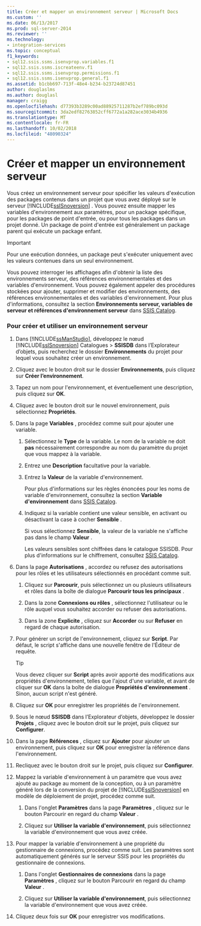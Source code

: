 ```yaml
---
title: Créer et mapper un environnement serveur | Microsoft Docs
ms.custom: ''
ms.date: 06/13/2017
ms.prod: sql-server-2014
ms.reviewer: ''
ms.technology:
- integration-services
ms.topic: conceptual
f1_keywords:
- sql12.ssis.ssms.isenvprop.variables.f1
- sql12.ssis.ssms.iscreateenv.f1
- sql12.ssis.ssms.isenvprop.permissions.f1
- sql12.ssis.ssms.isenvprop.general.f1
ms.assetid: b1cbb697-713f-48e4-b234-b23724d87451
author: douglaslms
ms.author: douglasl
manager: craigg
ms.openlocfilehash: d77393b3289c00ad88925711287b2ef789bc093d
ms.sourcegitcommit: 3da2edf82763852cff6772a1a282ace3034b4936
ms.translationtype: MT
ms.contentlocale: fr-FR
ms.lasthandoff: 10/02/2018
ms.locfileid: "48090324"
---
```

# <a name="create-and-map-a-server-environment"></a>Créer et mapper un environnement serveur
  Vous créez un environnement serveur pour spécifier les valeurs d'exécution des packages contenus dans un projet que vous avez déployé sur le serveur [!INCLUDE[ssISnoversion](../includes/ssisnoversion-md.md)] . Vous pouvez ensuite mapper les variables d'environnement aux paramètres, pour un package spécifique, pour les packages de point d'entrée, ou pour tous les packages dans un projet donné. Un package de point d'entrée est généralement un package parent qui exécute un package enfant.  
  
> [!IMPORTANT]  
>  Pour une exécution données, un package peut s'exécuter uniquement avec les valeurs contenues dans un seul environnement.  
  
 Vous pouvez interroger les affichages afin d'obtenir la liste des environnements serveur, des références environnementales et des variables d'environnement. Vous pouvez également appeler des procédures stockées pour ajouter, supprimer et modifier des environnements, des références environnementales et des variables d'environnement. Pour plus d'informations, consultez la section **Environnements serveur, variables de serveur et références d'environnement serveur** dans [SSIS Catalog](catalog/ssis-catalog.md).  
  
### <a name="to-create-and-use-a-server-environment"></a>Pour créer et utiliser un environnement serveur  
  
1.  Dans [!INCLUDE[ssManStudio](../includes/ssmanstudio-md.md)], développez le nœud [!INCLUDE[ssISnoversion](../includes/ssisnoversion-md.md)] Catalogues > **SSISDB** dans l’Explorateur d’objets, puis recherchez le dossier **Environnements** du projet pour lequel vous souhaitez créer un environnement.  
  
2.  Cliquez avec le bouton droit sur le dossier **Environnements**, puis cliquez sur **Créer l’environnement**.  
  
3.  Tapez un nom pour l'environnement, et éventuellement une description, puis cliquez sur **OK**.  
  
4.  Cliquez avec le bouton droit sur le nouvel environnement, puis sélectionnez **Propriétés**.  
  
5.  Dans la page **Variables** , procédez comme suit pour ajouter une variable.  
  
    1.  Sélectionnez le **Type** de la variable. Le nom de la variable ne doit **pas** nécessairement correspondre au nom du paramètre du projet que vous mappez à la variable.  
  
    2.  Entrez une **Description** facultative pour la variable.  
  
    3.  Entrez la **Valeur** de la variable d'environnement.  
  
         Pour plus d'informations sur les règles énoncées pour les noms de variable d'environnement, consultez la section **Variable d'environnement** dans [SSIS Catalog](catalog/ssis-catalog.md).  
  
    4.  Indiquez si la variable contient une valeur sensible, en activant ou désactivant la case à cocher **Sensible** .  
  
         Si vous sélectionnez **Sensible**, la valeur de la variable ne s'affiche pas dans le champ **Valeur** .  
  
         Les valeurs sensibles sont chiffrées dans le catalogue SSISDB. Pour plus d'informations sur le chiffrement, consultez [SSIS Catalog](catalog/ssis-catalog.md).  
  
6.  Dans la page **Autorisations** , accordez ou refusez des autorisations pour les rôles et les utilisateurs sélectionnés en procédant comme suit.  
  
    1.  Cliquez sur **Parcourir**, puis sélectionnez un ou plusieurs utilisateurs et rôles dans la boîte de dialogue **Parcourir tous les principaux** .  
  
    2.  Dans la zone **Connexions ou rôles** , sélectionnez l'utilisateur ou le rôle auquel vous souhaitez accorder ou refuser des autorisations.  
  
    3.  Dans la zone **Explicite** , cliquez sur **Accorder** ou sur **Refuser** en regard de chaque autorisation.  
  
7.  Pour générer un script de l'environnement, cliquez sur **Script**. Par défaut, le script s'affiche dans une nouvelle fenêtre de l'Éditeur de requête.  
  
    > [!TIP]  
    >  Vous devez cliquer sur **Script** après avoir apporté des modifications aux propriétés d'environnement, telles que l'ajout d'une variable, et avant de cliquer sur **OK** dans la boîte de dialogue **Propriétés d'environnement** . Sinon, aucun script n'est généré.  
  
8.  Cliquez sur **OK** pour enregistrer les propriétés de l'environnement.  
  
9. Sous le nœud **SSISDB** dans l’Explorateur d’objets, développez le dossier **Projets** , cliquez avec le bouton droit sur le projet, puis cliquez sur **Configurer**.  
  
10. Dans la page **Références** , cliquez sur **Ajouter** pour ajouter un environnement, puis cliquez sur **OK** pour enregistrer la référence dans l'environnement.  
  
11. Recliquez avec le bouton droit sur le projet, puis cliquez sur **Configurer**.  
  
12. Mappez la variable d'environnement à un paramètre que vous avez ajouté au package au moment de la conception, ou à un paramètre généré lors de la conversion du projet de [!INCLUDE[ssISnoversion](../includes/ssisnoversion-md.md)] en modèle de déploiement de projet, procédez comme suit.  
  
    1.  Dans l'onglet **Paramètres** dans la page **Paramètres** , cliquez sur le bouton Parcourir en regard du champ **Valeur** .  
  
    2.  Cliquez sur **Utiliser la variable d'environnement**, puis sélectionnez la variable d'environnement que vous avez créée.  
  
13. Pour mapper la variable d'environnement à une propriété du gestionnaire de connexions, procédez comme suit. Les paramètres sont automatiquement générés sur le serveur SSIS pour les propriétés du gestionnaire de connexions.  
  
    1.  Dans l'onglet **Gestionnaires de connexions** dans la page **Paramètres** , cliquez sur le bouton Parcourir en regard du champ **Valeur** .  
  
    2.  Cliquez sur **Utiliser la variable d'environnement**, puis sélectionnez la variable d'environnement que vous avez créée.  
  
14. Cliquez deux fois sur **OK** pour enregistrer vos modifications.  
  
  
